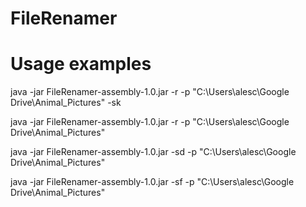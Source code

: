 # FileRenamer

# Usage examples

java -jar FileRenamer-assembly-1.0.jar -r -p "C:\Users\alesc\Google Drive\Animal_Pictures" -sk

java -jar FileRenamer-assembly-1.0.jar -r -p "C:\Users\alesc\Google Drive\Animal_Pictures"


java -jar FileRenamer-assembly-1.0.jar -sd -p "C:\Users\alesc\Google Drive\Animal_Pictures"

java -jar FileRenamer-assembly-1.0.jar -sf -p "C:\Users\alesc\Google Drive\Animal_Pictures"
